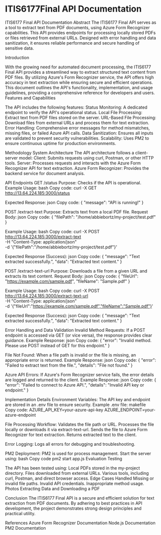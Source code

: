 # ITIS6177Final API Documentation
ITIS6177 Final API Documentation
Abstract
The ITIS6177 Final API serves as a tool to extract text from PDF documents, using Azure Form Recognizer capabilities. This API provides endpoints for processing locally stored PDFs or files retrieved from external URLs. Designed with error handling and data sanitization, it ensures reliable performance and secure handling of sensitive data.

Introduction

With the growing need for automated document processing, the ITIS6177 Final API provides a streamlined way to extract structured text content from PDF files. By utilizing Azure's Form Recognizer service, the API offers high accuracy in text extraction while ensuring secure and efficient operations. This document outlines the API's functionality, implementation, and usage guidelines, providing a comprehensive reference for developers and users.
Features and Capabilities

The API includes the following features:
Status Monitoring: A dedicated endpoint to verify the API's operational status.
Local File Processing: Extract text from PDF files stored on the server.
URL-Based File Processing: Download files from external URLs and process them for text extraction.
Error Handling: Comprehensive error messages for method mismatches, missing files, or failed Azure API calls.
Data Sanitization: Ensures all inputs are validated to prevent security vulnerabilities.
Scalability: Uses PM2 to ensure continuous uptime for production environments.

Methodology
System Architecture
The API architecture follows a client-server model:
Client: Submits requests using curl, Postman, or other HTTP tools.
Server: Processes requests and interacts with the Azure Form Recognizer API for text extraction.
Azure Form Recognizer: Provides the backend service for document analysis.


API Endpoints
GET /status
Purpose: Checks if the API is operational.
Example Usage:
bash
Copy code:
curl -X GET http://13.64.224.185:3000/status

Expected Response:
json
Copy code:
{
  "message": "API is running!"
}

POST /extract-text
Purpose: Extracts text from a local PDF file.
Request Body:
json
Copy code:
{
  "filePath": "/home/abbiebortz/my-project/test.pdf"
}

Example Usage:
bash
Copy code:
curl -X POST http://13.64.224.185:3000/extract-text \
-H "Content-Type: application/json" \
-d '{"filePath":"/home/abbiebortz/my-project/test.pdf"}'

Expected Response (Success):
json
Copy code:
{
  "message": "Text extracted successfully.",
  "data": "Extracted text content."
}

POST /extract-text-url
Purpose: Downloads a file from a given URL and extracts its text content.
Request Body:
json
Copy code:
{
  "fileUrl": "https://example.com/sample.pdf",
  "fileName": "Sample.pdf"
}

Example Usage:
bash
Copy code:
curl -X POST http://13.64.224.185:3000/extract-text-url \
-H "Content-Type: application/json" \
-d '{"fileUrl":"https://example.com/sample.pdf","fileName":"Sample.pdf"}'

Expected Response (Success):
json
Copy code:
{
  "message": "Text extracted successfully.",
  "data": "Extracted text content."
}

Error Handling and Data Validation
Invalid Method Requests:
If a POST endpoint is accessed via GET (or vice versa), the response provides clear guidance.
Example Response:
json
Copy code:
{
  "error": "Invalid method. Please use POST instead of GET for this endpoint."
}


File Not Found:
When a file path is invalid or the file is missing, an appropriate error is returned.
Example Response:
json
Copy code:
{
  "error": "Failed to extract text from the file.",
  "details": "File not found."
}


Azure API Errors:
If Azure's Form Recognizer service fails, the error details are logged and returned to the client.
Example Response:
json
Copy code:
{
  "error": "Failed to connect to Azure API.",
  "details": "Invalid API key or endpoint."
}


Implementation Details
Environment Variables:
The API key and endpoint are stored in an .env file to ensure security.
Example .env file:
makefile
Copy code:
AZURE_API_KEY=your-azure-api-key
AZURE_ENDPOINT=your-azure-endpoint


File Processing Workflow:
Validates the file path or URL.
Processes the file locally or downloads it via extract-text-url.
Sends the file to Azure Form Recognizer for text extraction.
Returns extracted text to the client.

Error Logging:
Logs all errors for debugging and troubleshooting.

PM2 Deployment:
PM2 is used for process management. Start the server using:
bash
Copy code
pm2 start app.js
Evaluation
Testing

The API has been tested using:
Local PDFs stored in the my-project directory.
Files downloaded from external URLs.
Various tools, including curl, Postman, and direct browser access.
Edge Cases Handled
Missing or invalid file paths.
Invalid API credentials.
Inappropriate method usage.
Photos
Extracting Data and Downloading a PDF

Conclusion
The ITIS6177 Final API is a secure and efficient solution for text extraction from PDF documents. By adhering to best practices in API development, the project demonstrates strong design principles and practical utility.

References
Azure Form Recognizer Documentation
Node.js Documentation
PM2 Documentation
